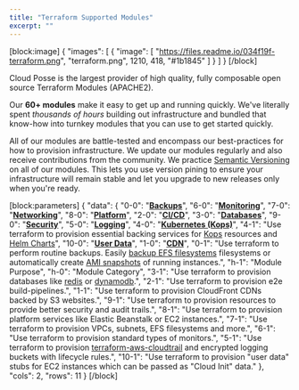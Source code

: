 ```yaml
---
title: "Terraform Supported Modules"
excerpt: ""
---
```

[block:image]
{
  "images": [
    {
      "image": [
        "https://files.readme.io/034f19f-terraform.png",
        "terraform.png",
        1210,
        418,
        "#1b1845"
      ]
    }
  ]
}
[/block]

Cloud Posse is the largest provider of high quality, fully composable open source Terraform Modules (APACHE2). 

Our **60+ modules** make it easy to get up and running quickly. We've literally spent _thousands of hours_ building out infrastructure and bundled that know-how into turnkey modules that you can use to get started quickly. 

All of our modules are battle-tested and encompass our best-practices for how to provision infrastructure. We update our modules regularly and also receive contributions from the community. We practice [Semantic Versioning](doc:semantic-versioning) on all of our modules. This lets you use version pining to ensure your infrastructure will remain stable and let you upgrade to new releases only when you're ready. 

[block:parameters]
{
  "data": {
    "0-0": "[**Backups**](doc:terraform-backup-modules)",
    "6-0": "[**Monitoring**](doc:terraform-monitoring-modules)",
    "7-0": "[**Networking**](doc:terraform-networking-modules)",
    "8-0": "[**Platform**](doc:terraform-platform-modules)",
    "2-0": "[**CI/CD**](doc:terraform-cicd-modules)",
    "3-0": "[**Databases**](doc:terraform-database-modules)",
    "9-0": "[**Security**](doc:terraform-security-modules)",
    "5-0": "[**Logging**](doc:terraform-logging-modules)",
    "4-0": "[**Kubernetes (Kops)**](doc:terraform-kubernetes-kops-modules)",
    "4-1": "Use terraform to provision essential backing services for [Kops](doc:kops) resources and [Helm Charts](doc:helm-charts)",
    "10-0": "[**User Data**](doc:terraform-user-data-modules)",
    "1-0": "[**CDN**](doc:terraform-cdn-modules)",
    "0-1": "Use terraform to perform routine backups. Easily [backup EFS filesystems](doc:terraform-aws-efs-backup) filesystems or automatically create [AMI snapshots](doc:terraform-aws-ec2-ami-backup) of running instances.",
    "h-1": "Module Purpose",
    "h-0": "Module Category",
    "3-1": "Use terraform to provision databases like [redis](doc:terraform-aws-elasticache-redis) or [dynamodb](doc:terraform-aws-dynamodb).",
    "2-1": "Use terraform to provision e2e build-pipelines.",
    "1-1": "Use terraform to provision CloudFront CDNs backed by S3 websites.",
    "9-1": "Use terraform to provision resources to provide better security and audit trails.",
    "8-1": "Use terraform to provision platform services like Elastic Beanstalk or EC2 instances.",
    "7-1": "Use terraform to provision VPCs, subnets, EFS filesystems and more.",
    "6-1": "Use terraform to provision standard types of monitors.",
    "5-1": "Use terraform to provision [terraform-aws-cloudtrail](doc:terraform-aws-cloudtrail) and encrypted logging buckets with lifecycle rules.",
    "10-1": "Use terraform to provision \"user data\" stubs for EC2 instances which can be passed as \"Cloud Init\" data."
  },
  "cols": 2,
  "rows": 11
}
[/block]